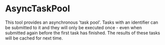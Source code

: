 # AsyncTaskPool

This tool provides an asynchronous 'task pool'. Tasks with an identifier can be submitted to it and they will only be executed once -
even when submitted again before the first task has finished.
The results of these tasks will be cached for next time.